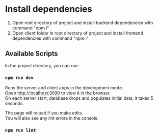 # Install dependencies

1. Open root directory of project and install backend dependencies with command "npm i"
2. Open client folder in root directory of project and install frontend dependencies with command "npm i"

## Available Scripts

In the project directory, you can run:

### `npm run dev`

Runs the server and client apps in the development mode.\
Open [http://localhost:3000](http://localhost:3000) to view it in the browser. \
On each server start, database drops and populates initial data, it takes 5 seconds.

The page will reload if you make edits.\
You will also see any lint errors in the console.

### `npm run lint`
